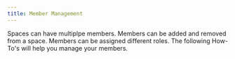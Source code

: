 ```yaml
---
title: Member Management
---
```


Spaces can have multiplpe members. Members can be added and removed from a space. Members can be assigned different roles.
The following How-To's will help you manage your members.
